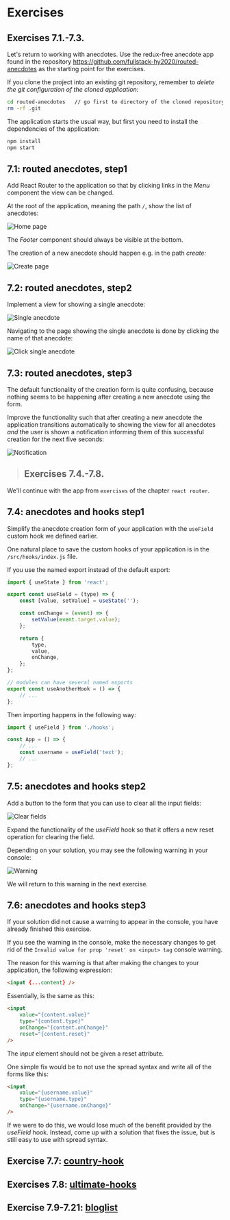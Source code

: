# Exercises

## Exercises 7.1.-7.3.

Let's return to working with anecdotes. Use the redux-free anecdote app found in the repository https://github.com/fullstack-hy2020/routed-anecdotes as the starting point for the exercises.

If you clone the project into an existing git repository, remember to _delete the git configuration of the cloned application:_

```bash
cd routed-anecdotes   // go first to directory of the cloned repository
rm -rf .git
```

The application starts the usual way, but first you need to install the dependencies of the application:

```bash
npm install
npm start
```

## 7.1: routed anecdotes, step1

Add React Router to the application so that by clicking links in the _Menu_ component the view can be changed.

At the root of the application, meaning the path `/`, show the list of anecdotes:

![Home page](./readmeimg/40.png)

The _Footer_ component should always be visible at the bottom.

The creation of a new anecdote should happen e.g. in the path _create:_

![Create page](./readmeimg/41.png)

## 7.2: routed anecdotes, step2

Implement a view for showing a single anecdote:

![Single anecdote](./readmeimg/42.png)

Navigating to the page showing the single anecdote is done by clicking the name of that anecdote:

![Click single anecdote](./readmeimg/43.png)

## 7.3: routed anecdotes, step3

The default functionality of the creation form is quite confusing, because nothing seems to be happening after creating a new anecdote using the form.

Improve the functionality such that after creating a new anecdote the application transitions automatically to showing the view for all anecdotes _and_ the user is shown a notification informing them of this successful creation for the next five seconds:

![Notification](./readmeimg/44.png)

> ## Exercises 7.4.-7.8.

We'll continue with the app from `exercises` of the chapter `react router`.

## 7.4: anecdotes and hooks step1

Simplify the anecdote creation form of your application with the `useField` custom hook we defined earlier.

One natural place to save the custom hooks of your application is in the `/src/hooks/index.js` file.

If you use the named export instead of the default export:

```js
import { useState } from 'react';

export const useField = (type) => {
    const [value, setValue] = useState('');

    const onChange = (event) => {
        setValue(event.target.value);
    };

    return {
        type,
        value,
        onChange,
    };
};

// modules can have several named exports
export const useAnotherHook = () => {
    // ...
};
```

Then importing happens in the following way:

```js
import { useField } from './hooks';

const App = () => {
    // ...
    const username = useField('text');
    // ...
};
```

## 7.5: anecdotes and hooks step2

Add a button to the form that you can use to clear all the input fields:

![Clear fields](./readmeimg/61ea.png)

Expand the functionality of the _useField_ hook so that it offers a new reset operation for clearing the field.

Depending on your solution, you may see the following warning in your console:

![Warning](./readmeimg/62ea.png)

We will return to this warning in the next exercise.

## 7.6: anecdotes and hooks step3

If your solution did not cause a warning to appear in the console, you have already finished this exercise.

If you see the warning in the console, make the necessary changes to get rid of the `Invalid value for prop 'reset' on <input> tag` console warning.

The reason for this warning is that after making the changes to your application, the following expression:

```html
<input {...content} />
```

Essentially, is the same as this:

```html
<input
    value="{content.value}"
    type="{content.type}"
    onChange="{content.onChange}"
    reset="{content.reset}"
/>
```

The _input_ element should not be given a reset attribute.

One simple fix would be to not use the spread syntax and write all of the forms like this:

```html
<input
    value="{username.value}"
    type="{username.type}"
    onChange="{username.onChange}"
/>
```

If we were to do this, we would lose much of the benefit provided by the _useField_ hook. Instead, come up with a solution that fixes the issue, but is still easy to use with spread syntax.

## Exercise 7.7: [country-hook](https://github.com/jokerinya/fsopen-part7/tree/main/country-hook)

## Exercises 7.8: [ultimate-hooks](https://github.com/jokerinya/fsopen-part7/tree/main/ultimate-hooks)

## Exercise 7.9-7.21: [bloglist](https://github.com/jokerinya/fsopen-part7/tree/main/bloglist)
